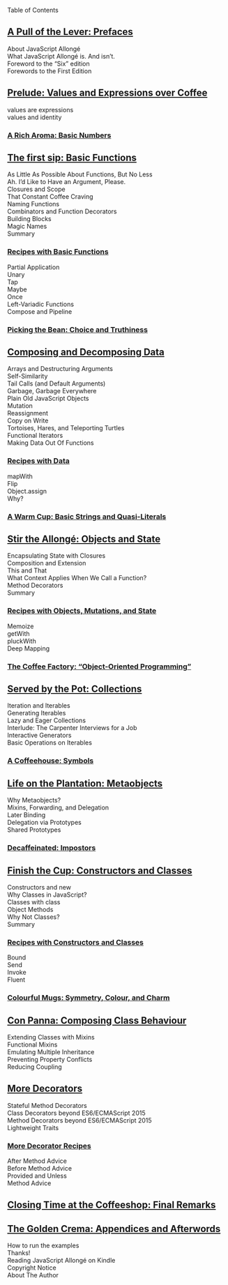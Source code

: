 Table of Contents   
## [A Pull of the Lever: Prefaces](markdown/book_1_preface.md)   
About JavaScript Allongé   
What JavaScript Allongé is. And isn’t.   
Foreword to the “Six” edition   
Forewords to the First Edition   
## [Prelude: Values and Expressions over Coffee](markdown/book_2_prelude.md)   
values are expressions   
values and identity   
### [A Rich Aroma: Basic Numbers](markdown/sub_0_numbers.md)   
## [The first sip: Basic Functions](markdown/main_0_functions.md)   
As Little As Possible About Functions, But No Less   
Ah. I’d Like to Have an Argument, Please.   
Closures and Scope   
That Constant Coffee Craving   
Naming Functions   
Combinators and Function Decorators   
Building Blocks   
Magic Names   
Summary   
### [Recipes with Basic Functions](markdown/main_0r_functions.md)   
Partial Application   
Unary   
Tap   
Maybe   
Once   
Left-Variadic Functions   
Compose and Pipeline   
### [Picking the Bean: Choice and Truthiness](markdown/sub_1_choice.md)   
## [Composing and Decomposing Data](markdown/main_1_Composing.md)   
Arrays and Destructuring Arguments   
Self-Similarity   
Tail Calls (and Default Arguments)   
Garbage, Garbage Everywhere   
Plain Old JavaScript Objects   
Mutation   
Reassignment   
Copy on Write   
Tortoises, Hares, and Teleporting Turtles   
Functional Iterators   
Making Data Out Of Functions   
### [Recipes with Data](markdown/main_1r_Composing.md)   
mapWith   
Flip   
Object.assign   
Why?   
### [A Warm Cup: Basic Strings and Quasi-Literals](markdown/sub_2_strings.md)   
## [Stir the Allongé: Objects and State](markdown/main_2_objects.md)   
Encapsulating State with Closures   
Composition and Extension   
This and That   
What Context Applies When We Call a Function?   
Method Decorators   
Summary   
### [Recipes with Objects, Mutations, and State](markdown/main_2r_objects.md)   
Memoize   
getWith   
pluckWith   
Deep Mapping   
### [The Coffee Factory: “Object-Oriented Programming”](markdown/sub_3_oop.md)   
## [Served by the Pot: Collections](markdown/main_3_collections.md)   
Iteration and Iterables   
Generating Iterables   
Lazy and Eager Collections   
Interlude: The Carpenter Interviews for a Job   
Interactive Generators   
Basic Operations on Iterables   
### [A Coffeehouse: Symbols](markdown/sub_4_symbols.md)   
## [Life on the Plantation: Metaobjects](markdown/main_4_metaobjects.md)   
Why Metaobjects?   
Mixins, Forwarding, and Delegation      
Later Binding    
Delegation via Prototypes   
Shared Prototypes   
### [Decaffeinated: Impostors](markdown/sub_5_impostors.md)   
## [Finish the Cup: Constructors and Classes](markdown/main_5_constructors.md)   
Constructors and new   
Why Classes in JavaScript?   
Classes with class   
Object Methods   
Why Not Classes?   
Summary   
### [Recipes with Constructors and Classes](markdown/main_5r_constructors.md)   
Bound   
Send   
Invoke   
Fluent   
### [Colourful Mugs: Symmetry, Colour, and Charm](markdown/sub_6_colours.md)   
## [Con Panna: Composing Class Behaviour](markdown/main_6_classes.md)   
Extending Classes with Mixins   
Functional Mixins   
Emulating Multiple Inheritance   
Preventing Property Conflicts   
Reducing Coupling   
## [More Decorators](markdown/main_7_dedorators.md)   
Stateful Method Decorators   
Class Decorators beyond ES6/ECMAScript 2015   
Method Decorators beyond ES6/ECMAScript 2015   
Lightweight Traits   
### [More Decorator Recipes](markdown/main_7r_dedorators.md)   
After Method Advice   
Before Method Advice   
Provided and Unless   
Method Advice   
## [Closing Time at the Coffeeshop: Final Remarks](markdown/book_3_closing-time.md)   
## [The Golden Crema: Appendices and Afterwords](markdown/book_4_appendices.md)   
How to run the examples   
Thanks!   
Reading JavaScript Allongé on Kindle   
Copyright Notice   
About The Author   
